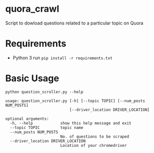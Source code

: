 # quora_crawl
Script to dowload questions related to a particular topic on Quora

# Requirements
- Python 3
run `pip install -r requirements.txt`

# Basic Usage
```
python question_scroller.py --help
```

```
usage: question_scroller.py [-h] [--topic TOPIC] [--num_posts NUM_POSTS]
                            [--driver_location DRIVER_LOCATION]

optional arguments:
  -h, --help            show this help message and exit
  --topic TOPIC         topic name
  --num_posts NUM_POSTS
                        No. of questions to be scraped
  --driver_location DRIVER_LOCATION
                        Location of your chromedriver

```
